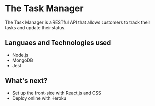 # The Task Manager
The Task Manager is a RESTful API that allows customers to track their tasks and update their status.

## Languaes and Technologies used
+ Node.js
+ MongoDB
+ Jest

## What's next?
+ Set up the front-side with React.js and CSS
+ Deploy online with Heroku
